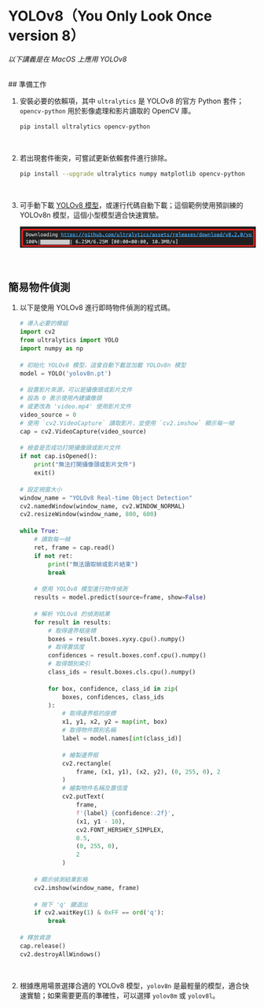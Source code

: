 # YOLOv8（You Only Look Once version 8）

_以下講義是在 MacOS 上應用 YOLOv8_

<br>
## 準備工作

1. 安裝必要的依賴項，其中 `ultralytics` 是 YOLOv8 的官方 Python 套件；`opencv-python` 用於影像處理和影片讀取的 OpenCV 庫。

    ```bash
    pip install ultralytics opencv-python
    ```

<br>

2. 若出現套件衝突，可嘗試更新依賴套件進行排除。

    ```bash
    pip install --upgrade ultralytics numpy matplotlib opencv-python
    ```

<br>

3. 可手動下載 [YOLOv8 模型](https://huggingface.co/Ultralytics/YOLOv8/blob/main/yolov8n.pt)，或運行代碼自動下載；這個範例使用預訓練的 YOLOv8n 模型，這個小型模型適合快速實驗。

    ![](images/img_27.png)

<br>

## 簡易物件偵測

1. 以下是使用 YOLOv8 進行即時物件偵測的程式碼。

    ```python
    # 導入必要的模組
    import cv2
    from ultralytics import YOLO
    import numpy as np

    # 初始化 YOLOv8 模型，這會自動下載並加載 YOLOv8n 模型
    model = YOLO('yolov8n.pt')

    # 設置影片來源，可以是攝像頭或影片文件
    # 設為 0 表示使用內建攝像頭
    # 或更改為 'video.mp4' 使用影片文件
    video_source = 0
    # 使用 `cv2.VideoCapture` 讀取影片，並使用 `cv2.imshow` 顯示每一幀
    cap = cv2.VideoCapture(video_source)

    # 檢查是否成功打開攝像頭或影片文件
    if not cap.isOpened():
        print("無法打開攝像頭或影片文件")
        exit()

    # 設定視窗大小
    window_name = "YOLOv8 Real-time Object Detection"
    cv2.namedWindow(window_name, cv2.WINDOW_NORMAL)
    cv2.resizeWindow(window_name, 800, 600)

    while True:
        # 讀取每一幀
        ret, frame = cap.read()
        if not ret:
            print("無法讀取幀或影片結束")
            break

        # 使用 YOLOv8 模型進行物件偵測
        results = model.predict(source=frame, show=False)

        # 解析 YOLOv8 的偵測結果
        for result in results:
            # 取得邊界框座標
            boxes = result.boxes.xyxy.cpu().numpy()
            # 取得置信度
            confidences = result.boxes.conf.cpu().numpy()
            # 取得類別索引
            class_ids = result.boxes.cls.cpu().numpy()

            for box, confidence, class_id in zip(
                boxes, confidences, class_ids
            ):
                # 取得邊界框的座標
                x1, y1, x2, y2 = map(int, box)
                # 取得物件類別名稱
                label = model.names[int(class_id)]

                # 繪製邊界框
                cv2.rectangle(
                    frame, (x1, y1), (x2, y2), (0, 255, 0), 2
                )
                # 繪製物件名稱及置信度
                cv2.putText(
                    frame, 
                    f'{label} {confidence:.2f}',
                    (x1, y1 - 10),
                    cv2.FONT_HERSHEY_SIMPLEX,
                    0.5,
                    (0, 255, 0),
                    2
                )

        # 顯示偵測結果影格
        cv2.imshow(window_name, frame)

        # 按下 'q' 鍵退出
        if cv2.waitKey(1) & 0xFF == ord('q'):
            break

    # 釋放資源
    cap.release()
    cv2.destroyAllWindows()
    ```

<br>

2. 根據應用場景選擇合適的 YOLOv8 模型，`yolov8n` 是最輕量的模型，適合快速實驗；如果需要更高的準確性，可以選擇 `yolov8m` 或 `yolov8l`。

<br>